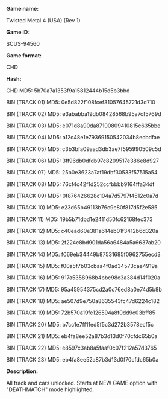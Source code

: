 **Game name:**

Twisted Metal 4 (USA) (Rev 1)

**Game ID:**

SCUS-94560

**Game format:**

CHD

**Hash:**

CHD MD5: 5b70a7a1353f9a15812444b15d5b3bbd

BIN (TRACK 01) MD5: 0e5d822f108fcef31057645721d3d710

BIN (TRACK 02) MD5: e3ababba19db08428568b95a7cf5769d

BIN (TRACK 03) MD5: e071d8a90da87100809410815c635bbe

BIN (TRACK 04) MD5: a12c48e1e79369150542034b8ecbdfae

BIN (TRACK 05) MD5: c3b3bfa09aad3db3ae7f595990509c5d

BIN (TRACK 06) MD5: 3ff96db0dfdb97c8209517e386e8d927

BIN (TRACK 07) MD5: 25b0e3623a7af19dbf30533f57515a54

BIN (TRACK 08) MD5: 76cf4c42f1d252ccfbbbb9164ffa34df

BIN (TRACK 09) MD5: 0f876426628c104a7d5797f4512c0a7d

BIN (TRACK 10) MD5: e23d65b49113b76c9e80f817d5f2e585

BIN (TRACK 11) MD5: 19b5b71dbd1e2411d50fc62168fec373

BIN (TRACK 12) MD5: c40ead60e381a614eb01f3412b6d320a

BIN (TRACK 13) MD5: 2f224c8bd901da56a6484a5a6637ab20

BIN (TRACK 14) MD5: f069eb34449b87531685f0962755ecd3

BIN (TRACK 15) MD5: f00a5f7b03cbaa4f0ad34573cae4919a

BIN (TRACK 16) MD5: 917a5358968b4bbc98c3a384d14f020a

BIN (TRACK 17) MD5: 95a45954375cd2a0c76ed8a0e74d5b8b

BIN (TRACK 18) MD5: ae507d9e750a8635543fc47d6224c182

BIN (TRACK 19) MD5: 72b570a19fe126594a8f0dd9c03bff85

BIN (TRACK 20) MD5: b7cc1e7ff11ed5f5c3d272b3578ecf5c

BIN (TRACK 21) MD5: eb4fa8ee52a87b3d13d0f70cfdc65b0a

BIN (TRACK 22) MD5: e8597c3ab8a5faaf0c07f212a57d3765

BIN (TRACK 23) MD5: eb4fa8ee52a87b3d13d0f70cfdc65b0a

**Description:**

All track and cars unlocked. Starts at NEW GAME option with "DEATHMATCH" mode highlighted.